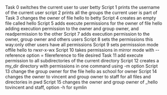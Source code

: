 Task 0 switches the current user to user betty 
Script 1 prints the username of the current user
script 2 prints all the groups the current user is part of
Task 3 changes the owner of file hello to betty
Script 4 creates an empty file called hello
Script 5 adds execute permissions for the owner of file hello
adding execution permission to the owner and group owner, and readpermission to the other
Script 7 adds execution permission to the owner, group owner and others users
Script 8 sets the permissions this way:only other users have all permissions
Script 9 sets permisssion mode offile hello to rwxr-x-wx
Script 10 takes permissions in mirror mode with --reference option = filereference to file desired
Task 11 add execute permission to all subdirectories of the current directory
Script 12 creates a my_dir directory with permissions in one command using -m option
Script 13 change the group owner for the file hello as school for owner
Script 14 changes the owner to vincent and group owner to staff for all files and directories in pwd
Script 15 changes the owner and group owner of _hello tovincent and staff, option -h for symlin
